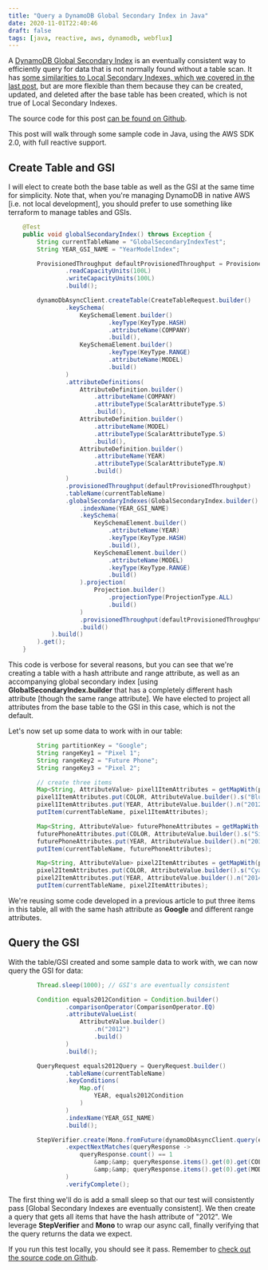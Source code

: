 ```yaml
---
title: "Query a DynamoDB Global Secondary Index in Java"
date: 2020-11-01T22:40:46
draft: false
tags: [java, reactive, aws, dynamodb, webflux]
---
```


A [DynamoDB Global Secondary Index](https://docs.aws.amazon.com/amazondynamodb/latest/developerguide/GSI.html) is an eventually consistent way to efficiently query for data that is not normally found without a table scan. It has [some similarities to Local Secondary Indexes, which we covered in the last post](https://nickolasfisher.com/blog/Query-a-DynamoDB-Local-Secondary-Index-with-Java), but are more flexible than them because they can be created, updated, and deleted after the base table has been created, which is not true of Local Secondary Indexes.

The source code for this post [can be found on Github](https://github.com/nfisher23/webflux-and-dynamo/blob/master/src/test/java/com/nickolasfisher/reactivedynamo/PhoneServiceTest.java#L456).

This post will walk through some sample code in Java, using the AWS SDK 2.0, with full reactive support.

## Create Table and GSI

I will elect to create both the base table as well as the GSI at the same time for simplicity. Note that, when you're managing DynamoDB in native AWS \[i.e. not local development\], you should prefer to use something like terraform to manage tables and GSIs.

```java
    @Test
    public void globalSecondaryIndex() throws Exception {
        String currentTableName = "GlobalSecondaryIndexTest";
        String YEAR_GSI_NAME = "YearModelIndex";

        ProvisionedThroughput defaultProvisionedThroughput = ProvisionedThroughput.builder()
                .readCapacityUnits(100L)
                .writeCapacityUnits(100L)
                .build();

        dynamoDbAsyncClient.createTable(CreateTableRequest.builder()
                .keySchema(
                    KeySchemaElement.builder()
                            .keyType(KeyType.HASH)
                            .attributeName(COMPANY)
                            .build(),
                    KeySchemaElement.builder()
                            .keyType(KeyType.RANGE)
                            .attributeName(MODEL)
                            .build()
                )
                .attributeDefinitions(
                    AttributeDefinition.builder()
                        .attributeName(COMPANY)
                        .attributeType(ScalarAttributeType.S)
                        .build(),
                    AttributeDefinition.builder()
                        .attributeName(MODEL)
                        .attributeType(ScalarAttributeType.S)
                        .build(),
                    AttributeDefinition.builder()
                        .attributeName(YEAR)
                        .attributeType(ScalarAttributeType.N)
                        .build()
                )
                .provisionedThroughput(defaultProvisionedThroughput)
                .tableName(currentTableName)
                .globalSecondaryIndexes(GlobalSecondaryIndex.builder()
                    .indexName(YEAR_GSI_NAME)
                    .keySchema(
                        KeySchemaElement.builder()
                            .attributeName(YEAR)
                            .keyType(KeyType.HASH)
                            .build(),
                        KeySchemaElement.builder()
                            .attributeName(MODEL)
                            .keyType(KeyType.RANGE)
                            .build()
                    ).projection(
                        Projection.builder()
                            .projectionType(ProjectionType.ALL)
                            .build()
                    )
                    .provisionedThroughput(defaultProvisionedThroughput)
                    .build()
            ).build()
        ).get();
    }

```

This code is verbose for several reasons, but you can see that we're creating a table with a hash attribute and range attribute, as well as an accompanying global secondary index \[using **GlobalSecondaryIndex.builder** that has a completely different hash attribute \[though the same range attribute\]. We have elected to project all attributes from the base table to the GSI in this case, which is not the default.

Let's now set up some data to work with in our table:

```java
        String partitionKey = "Google";
        String rangeKey1 = "Pixel 1";
        String rangeKey2 = "Future Phone";
        String rangeKey3 = "Pixel 2";

        // create three items
        Map<String, AttributeValue> pixel1ItemAttributes = getMapWith(partitionKey, rangeKey1);
        pixel1ItemAttributes.put(COLOR, AttributeValue.builder().s("Blue").build());
        pixel1ItemAttributes.put(YEAR, AttributeValue.builder().n("2012").build());
        putItem(currentTableName, pixel1ItemAttributes);

        Map<String, AttributeValue> futurePhoneAttributes = getMapWith(partitionKey, rangeKey2);
        futurePhoneAttributes.put(COLOR, AttributeValue.builder().s("Silver").build());
        futurePhoneAttributes.put(YEAR, AttributeValue.builder().n("2030").build());
        putItem(currentTableName, futurePhoneAttributes);

        Map<String, AttributeValue> pixel2ItemAttributes = getMapWith(partitionKey, rangeKey3);
        pixel2ItemAttributes.put(COLOR, AttributeValue.builder().s("Cyan").build());
        pixel2ItemAttributes.put(YEAR, AttributeValue.builder().n("2014").build());
        putItem(currentTableName, pixel2ItemAttributes);

```

We're reusing some code developed in a previous article to put three items in this table, all with the same hash attribute as **Google** and different range attributes.

## Query the GSI

With the table/GSI created and some sample data to work with, we can now query the GSI for data:

```java
        Thread.sleep(1000); // GSI's are eventually consistent

        Condition equals2012Condition = Condition.builder()
                .comparisonOperator(ComparisonOperator.EQ)
                .attributeValueList(
                    AttributeValue.builder()
                        .n("2012")
                        .build()
                )
                .build();

        QueryRequest equals2012Query = QueryRequest.builder()
                .tableName(currentTableName)
                .keyConditions(
                    Map.of(
                        YEAR, equals2012Condition
                    )
                )
                .indexName(YEAR_GSI_NAME)
                .build();

        StepVerifier.create(Mono.fromFuture(dynamoDbAsyncClient.query(equals2012Query)))
                .expectNextMatches(queryResponse ->
                    queryResponse.count() == 1
                        &amp;&amp; queryResponse.items().get(0).get(COLOR).s().equals("Blue")
                        &amp;&amp; queryResponse.items().get(0).get(MODEL).s().equals("Pixel 1")
                )
                .verifyComplete();

```

The first thing we'll do is add a small sleep so that our test will consistently pass \[Global Secondary Indexes are eventually consistent\]. We then create a query that gets all items that have the hash attribute of "2012". We leverage **StepVerifier** and **Mono** to wrap our async call, finally verifying that the query returns the data we expect.

If you run this test locally, you should see it pass. Remember to [check out the source code on Github](https://github.com/nfisher23/webflux-and-dynamo/blob/master/src/test/java/com/nickolasfisher/reactivedynamo/PhoneServiceTest.java#L456).
